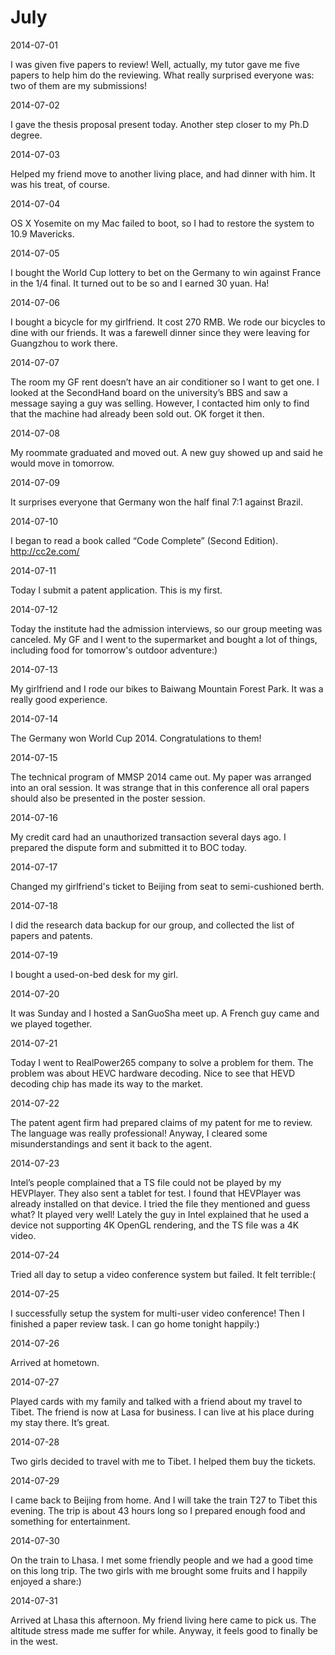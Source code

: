 # July

2014-07-01

I was given five papers to review! Well, actually, my tutor gave me five papers to help him do the reviewing. What really surprised everyone was: two of them are my submissions!

2014-07-02

I gave the thesis proposal present today. Another step closer to my Ph.D degree.

2014-07-03

Helped my friend move to another living place, and had dinner with him. It was his treat, of course.

2014-07-04

OS X Yosemite on my Mac failed to boot, so I had to restore the system to 10.9 Mavericks.

2014-07-05

I bought the World Cup lottery to bet on the Germany to win against France in the 1/4 final. It turned out to be so and I earned 30 yuan. Ha!

2014-07-06

I bought a bicycle for my girlfriend. It cost 270 RMB. We rode our bicycles to dine with our friends. It was a farewell dinner since they were leaving for Guangzhou to work there.

2014-07-07

The room my GF rent doesn’t have an air conditioner so I want to get one. I looked at the SecondHand board on the university’s BBS and saw a message saying a guy was selling. However, I contacted him only to find that the machine had already been sold out. OK forget it then.

2014-07-08

My roommate graduated and moved out. A new guy showed up and said he would move in tomorrow.

2014-07-09

It surprises everyone that Germany won the half final 7:1 against Brazil.

2014-07-10

I began to read a book called “Code Complete” (Second Edition). http://cc2e.com/

2014-07-11

Today I submit a patent application. This is my first.

2014-07-12

Today the institute had the admission interviews, so our group meeting was canceled. My GF and I went to the supermarket and bought a lot of things, including food for tomorrow's outdoor adventure:)

2014-07-13

My girlfriend and I rode our bikes to Baiwang Mountain Forest Park. It was a really good experience.

2014-07-14

The Germany won World Cup 2014. Congratulations to them!

2014-07-15

The technical program of MMSP 2014 came out. My paper was arranged into an oral session. It was strange that in this conference all oral papers should also be presented in the poster session.

2014-07-16

My credit card had an unauthorized transaction several days ago. I prepared the dispute form and submitted it to BOC today.

2014-07-17

Changed my girlfriend's ticket to Beijing from seat to semi-cushioned berth.

2014-07-18

I did the research data backup for our group, and collected the list of papers and patents.

2014-07-19

I bought a used-on-bed desk for my girl.

2014-07-20

It was Sunday and I hosted a SanGuoSha meet up. A French guy came and we played together.

2014-07-21

Today I went to RealPower265 company to solve a problem for them. The problem was about HEVC hardware decoding.
Nice to see that HEVD decoding chip has made its way to the market.

2014-07-22

The patent agent firm had prepared claims of my patent for me to review. The language was really professional! Anyway, I cleared some misunderstandings and sent it back to the agent.

2014-07-23

Intel’s people complained that a TS file could not be played by my HEVPlayer. They also sent a tablet for test. I found that HEVPlayer was already installed on that device. I tried the file they mentioned and guess what? It played very well!
Lately the guy in Intel explained that he used a device not supporting 4K OpenGL rendering, and the TS file was a 4K video.

2014-07-24

Tried all day to setup a video conference system but failed. It felt terrible:(

2014-07-25

I successfully setup the system for multi-user video conference! Then I finished a paper review task. I can go home tonight happily:)

2014-07-26

Arrived at hometown.

2014-07-27

Played cards with my family and talked with a friend about my travel to Tibet. The friend is now at Lasa for business. I can live at his place during my stay there. It’s great.

2014-07-28

Two girls decided to travel with me to Tibet. I helped them buy the tickets.

2014-07-29

I came back to Beijing from home. And I will take the train T27 to Tibet this evening. The trip is about 43 hours long so I prepared enough food and something for entertainment.

2014-07-30

On the train to Lhasa. I met some friendly people and we had a good time on this long trip. The two girls with me brought some fruits and I  happily enjoyed a share:)

2014-07-31

Arrived at Lhasa this afternoon. My friend living here came to pick us. The altitude stress made me suffer for while. Anyway, it feels good to finally be in the west.